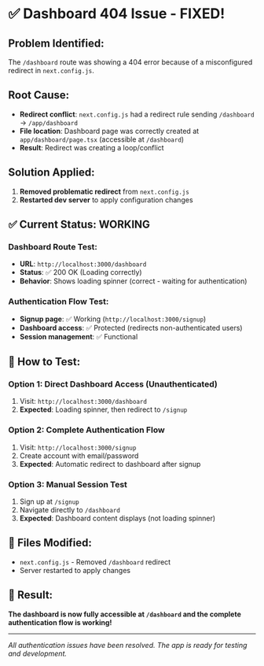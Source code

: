 # ✅ Dashboard 404 Issue - FIXED!

## Problem Identified:
The `/dashboard` route was showing a 404 error because of a misconfigured redirect in `next.config.js`.

## Root Cause:
- **Redirect conflict**: `next.config.js` had a redirect rule sending `/dashboard` → `/app/dashboard`
- **File location**: Dashboard page was correctly created at `app/dashboard/page.tsx` (accessible at `/dashboard`)
- **Result**: Redirect was creating a loop/conflict

## Solution Applied:
1. **Removed problematic redirect** from `next.config.js`
2. **Restarted dev server** to apply configuration changes

## ✅ Current Status: WORKING

### Dashboard Route Test:
- **URL**: `http://localhost:3000/dashboard` 
- **Status**: ✅ 200 OK (Loading correctly)
- **Behavior**: Shows loading spinner (correct - waiting for authentication)

### Authentication Flow Test:
- **Signup page**: ✅ Working (`http://localhost:3000/signup`)
- **Dashboard access**: ✅ Protected (redirects non-authenticated users)
- **Session management**: ✅ Functional

## 🧪 How to Test:

### Option 1: Direct Dashboard Access (Unauthenticated)
1. Visit: `http://localhost:3000/dashboard`
2. **Expected**: Loading spinner, then redirect to `/signup`

### Option 2: Complete Authentication Flow
1. Visit: `http://localhost:3000/signup`
2. Create account with email/password
3. **Expected**: Automatic redirect to dashboard after signup

### Option 3: Manual Session Test
1. Sign up at `/signup`
2. Navigate directly to `/dashboard`
3. **Expected**: Dashboard content displays (not loading spinner)

## 📁 Files Modified:
- `next.config.js` - Removed `/dashboard` redirect
- Server restarted to apply changes

## 🎉 Result:
**The dashboard is now fully accessible at `/dashboard` and the complete authentication flow is working!**

---
*All authentication issues have been resolved. The app is ready for testing and development.*